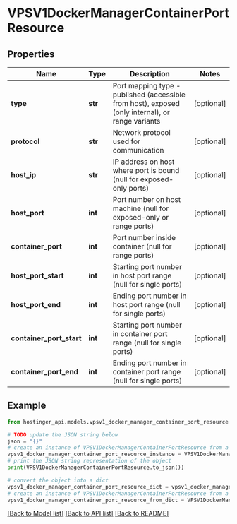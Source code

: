 # VPSV1DockerManagerContainerPortResource


## Properties

Name | Type | Description | Notes
------------ | ------------- | ------------- | -------------
**type** | **str** | Port mapping type - published (accessible from host), exposed (only internal), or range variants | [optional] 
**protocol** | **str** | Network protocol used for communication | [optional] 
**host_ip** | **str** | IP address on host where port is bound (null for exposed-only ports) | [optional] 
**host_port** | **int** | Port number on host machine (null for exposed-only or range ports) | [optional] 
**container_port** | **int** | Port number inside container (null for range ports) | [optional] 
**host_port_start** | **int** | Starting port number in host port range (null for single ports) | [optional] 
**host_port_end** | **int** | Ending port number in host port range (null for single ports) | [optional] 
**container_port_start** | **int** | Starting port number in container port range (null for single ports) | [optional] 
**container_port_end** | **int** | Ending port number in container port range (null for single ports) | [optional] 

## Example

```python
from hostinger_api.models.vpsv1_docker_manager_container_port_resource import VPSV1DockerManagerContainerPortResource

# TODO update the JSON string below
json = "{}"
# create an instance of VPSV1DockerManagerContainerPortResource from a JSON string
vpsv1_docker_manager_container_port_resource_instance = VPSV1DockerManagerContainerPortResource.from_json(json)
# print the JSON string representation of the object
print(VPSV1DockerManagerContainerPortResource.to_json())

# convert the object into a dict
vpsv1_docker_manager_container_port_resource_dict = vpsv1_docker_manager_container_port_resource_instance.to_dict()
# create an instance of VPSV1DockerManagerContainerPortResource from a dict
vpsv1_docker_manager_container_port_resource_from_dict = VPSV1DockerManagerContainerPortResource.from_dict(vpsv1_docker_manager_container_port_resource_dict)
```
[[Back to Model list]](../README.md#documentation-for-models) [[Back to API list]](../README.md#documentation-for-api-endpoints) [[Back to README]](../README.md)


